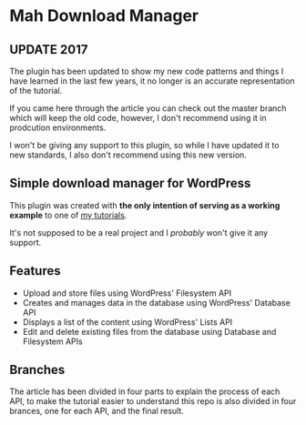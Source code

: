 # Mah Download Manager

## UPDATE 2017

The plugin has been updated to show my new code patterns and things I have learned in the last few years, it no longer is an accurate representation of the tutorial.

If you came here through the article you can check out the master branch which will keep the old code, however, I don't recommend using it in prodcution environments.

I won't be giving any support to this plugin, so while I have updated it to new standards, I also don't recommend using this new version.

## Simple download manager for WordPress

This plugin was created with **the only intention of serving as a working example** to one of [my tutorials](http://marioaguiar.net/blog/writing-a-download-manager-plugin-with-wordpress).

It's not supposed to be a real project and I *probably* won't give it any support.

## Features

* Upload and store files using WordPress' Filesystem API
* Creates and manages data in the database using WordPress' Database API
* Displays a list of the content using WordPress' Lists API
* Edit and delete existing files from the database using Database and Filesystem APIs

## Branches

The article has been divided in four parts to explain the process of each API, to make the tutorial easier to understand this repo is also divided in four brances, one for each API, and the final result.


